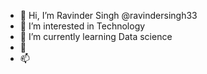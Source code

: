 - 👋 Hi, I’m Ravinder Singh @ravindersingh33
- 👀 I’m interested in Technology
- 🌱 I’m currently learning Data science
- 💞️ 
- 📫 

<!---
ravindersingh33/ravindersingh33 is a ✨ special ✨ repository because its `README.md` (this file) appears on your GitHub profile.
You can click the Preview link to take a look at your changes.
--->
